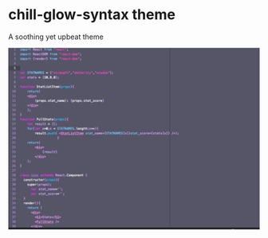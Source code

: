 # chill-glow-syntax theme

A soothing yet upbeat theme

![I dont know why my screenshot isnt working!](https://raw.githubusercontent.com/Jacktwist/chill-glow-syntax/master/cg_screenshot.png "chill glow syntax theme")

